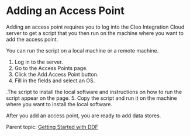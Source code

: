 # Adding an Access Point

Adding an access point requires you to log into the Cleo Integration Cloud server to get a script that you then run on the machine where you want to add the access point.

You can run the script on a local machine or a remote machine.

1. Log in to the server.
2. Go to the Access Points page.
3. Click the Add Access Point button. 
4. Fill in the fields and select an OS.

.The script to install the local software and instructions on how to run the script appear on the page.
5. Copy the script and run it on the machine where you want to install the local software.

After you add an access point, you are ready to add data stores.

Parent topic: [Getting Started with DDF](../assets/DDF_GettingStarted.html)
